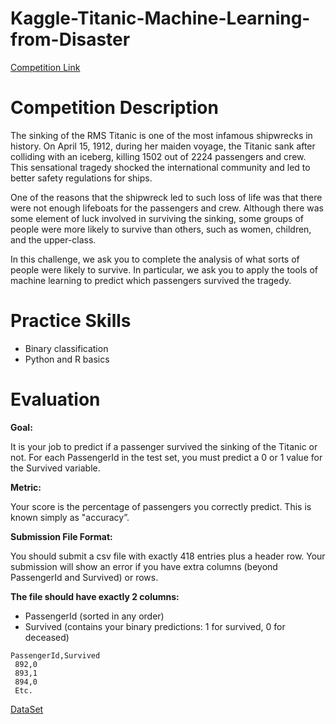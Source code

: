 # Kaggle-Titanic-Machine-Learning-from-Disaster
[Competition Link](https://www.kaggle.com/c/titanic)

# Competition Description
The sinking of the RMS Titanic is one of the most infamous shipwrecks in history.  On April 15, 1912, during her maiden voyage, the Titanic sank after colliding with an iceberg, killing 1502 out of 2224 passengers and crew. This sensational tragedy shocked the international community and led to better safety regulations for ships.

One of the reasons that the shipwreck led to such loss of life was that there were not enough lifeboats for the passengers and crew. Although there was some element of luck involved in surviving the sinking, some groups of people were more likely to survive than others, such as women, children, and the upper-class.

In this challenge, we ask you to complete the analysis of what sorts of people were likely to survive. In particular, we ask you to apply the tools of machine learning to predict which passengers survived the tragedy.

# Practice Skills
- Binary classification
- Python and R basics

# Evaluation
**Goal:**

It is your job to predict if a passenger survived the sinking of the Titanic or not. 
For each PassengerId in the test set, you must predict a 0 or 1 value for the Survived variable.

**Metric:**

Your score is the percentage of passengers you correctly predict. This is known simply as "accuracy”.

**Submission File Format:**

You should submit a csv file with exactly 418 entries plus a header row. Your submission will show an error if you have extra columns (beyond PassengerId and Survived) or rows.

**The file should have exactly 2 columns:**

- PassengerId (sorted in any order)
- Survived (contains your binary predictions: 1 for survived, 0 for deceased)
```
PassengerId,Survived
 892,0
 893,1
 894,0
 Etc.

```


[DataSet](https://www.kaggle.com/c/titanic/data)
